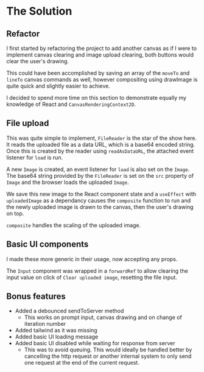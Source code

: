 # The Solution

## Refactor

I first started by refactoring the project to add another canvas as if I were to
implement canvas clearing and image upload clearing, both buttons would clear
the user's drawing.

This could have been accomplished by saving an array of the `moveTo` and
`lineTo` canvas commands as well, however compositing using drawImage is quite
quick and slightly easier to achieve.

I decided to spend more time on this section to demonstrate equally my
knowledge of React and `CanvasRenderingContext2D`.

## File upload

This was quite simple to implement, `FileReader` is the star of the show here.  
It reads the uploaded file as a data URL, which is a base64 encoded string.  
Once this is created by the reader using `readAsDataURL`, the
attached event listener for `load` is run.

A new `Image` is created, an event listener for `load` is also set on the
`Image`. The base64 string provided by the `FileReader` is set on the `src`
property of `Image` and the browser loads the uploaded `Image`.

We save this new image to the React component state and a `useEffect` with
`uploadedImage` as a dependancy causes the `composite` function to run and the
newly uploaded image is drawn to the canvas, then the user's drawing on top.

`composite` handles the scaling of the uploaded image.

## Basic UI components

I made these more generic in their usage, now accepting any props.

The `Input` component was wrapped in a `forwardRef` to allow clearing the input
value on click of `Clear uploaded image`, resetting the file input.

## Bonus features

- Added a debounced sendToServer method
  - This works on prompt input, canvas drawing and on change of iteration number
- Added tailwind as it was missing
- Added basic UI loading message
- Added basic UI disabled while waiting for response from server
  - This was to avoid queuing. This would ideally be handled better by cancelling the http request or another internal system to only send one request at the end of the current request.
